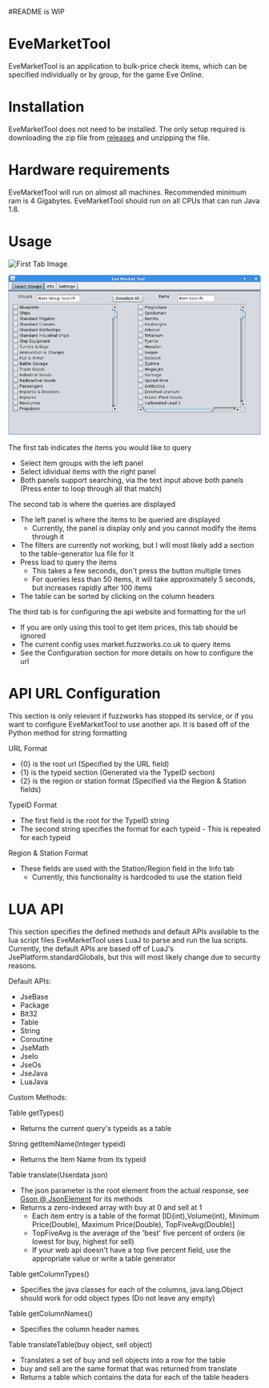 #README is WIP

# EveMarketTool

EveMarketTool is an application to bulk-price check items, which can be specified individually or by group, for the game Eve Online.

# Installation
EveMarketTool does not need to be installed. The only setup required is downloading the zip file from [releases](https://github.com/memcallen/EveMarketTool/releases) and unzipping the file.

# Hardware requirements
EveMarketTool will run on almost all machines. Recommended minimum ram is 4 Gigabytes. EveMarketTool should run on all CPUs that can run Java 1.8.

# Usage



![First Tab Image](EveMarketTool/docs/images/firsttabscreenshot.png)

![First Tab Image](https://raw.githubusercontent.com/memcallen/EveMarketTool/master/docs/images/firsttabscreenshot.png)

The first tab indicates the items you would like to query
 - Select item groups with the left panel
 - Select idividual items with the right panel
 - Both panels support searching, via the text input above both panels (Press enter to loop through all that match)

The second tab is where the queries are displayed
 - The left panel is where the items to be queried are displayed
   - Currently, the panel is display only and you cannot modify the items through it
 - The filters are currently not working, but I will most likely add a section to the table-generator lua file for it
 - Press load to query the items
   - This takes a few seconds, don't press the button multiple times
   - For queries less than 50 items, it will take approximately 5 seconds, but increases rapidly after 100 items
 - The table can be sorted by clicking on the column headers

The third tab is for configuring the api website and formatting for the url
 - If you are only using this tool to get item prices, this tab should be ignored
 - The current config uses market.fuzzworks.co.uk to query items
 - See the Configuration section for more details on how to configure the url

# API URL Configuration

This section is only relevant if fuzzworks has stopped its service, or if you want to configure EveMarketTool to use another api. It is based off of the Python method for string formatting

URL Format
 - {0} is the root url (Specified by the URL field)
 - {1} is the typeid section (Generated via the TypeID section)
 - {2} is the region or station format (Specified via the Region & Station fields)

TypeID Format
 - The first field is the root for the TypeID string
 - The second string specifies the format for each typeid - This is repeated for each typeid

Region & Station Format
 - These fields are used with the Station/Region field in the Info tab
   - Currently, this functionality is hardcoded to use the station field

# LUA API

This section specifies the defined methods and default APIs available to the lua script files
EveMarketTool uses LuaJ to parse and run the lua scripts. Currently, the default APIs are based off of LuaJ's JsePlatform.standardGlobals, but this will most likely change due to security reasons.

Default APIs:
 - JseBase
 - Package
 - Bit32
 - Table
 - String
 - Coroutine
 - JseMath 
 - JseIo
 - JseOs
 - JseJava
 - LuaJava

Custom Methods:

Table<Integer> getTypes()
 - Returns the current query's typeids as a table

String getItemName(Integer typeid)
 - Returns the Item Name from its typeid

Table translate(Userdata json)
 - The json parameter is the root element from the actual response, see [Gson @ JsonElement](https://github.com/google/gson/blob/master/gson/src/main/java/com/google/gson/JsonElement.java) for its methods
  - Returns a zero-indexed array with buy at 0 and sell at 1
    - Each item entry is a table of the format \[ID(int),Volume(int), Minimum Price(Double), Maximum Price(Double), TopFiveAvg(Double)\]
    - TopFiveAvg is the average of the 'best' five percent of orders (ie lowest for buy, highest for sell)
    - If your web api doesn't have a top five percent field, use the appropriate value or write a table generator

Table<String> getColumnTypes()
  - Specifies the java classes for each of the columns, java.lang.Object should work for odd object types (Do not leave any empty)

Table<String> getColumnNames()
  - Specifies the column header names

Table translateTable(buy object, sell object)
 - Translates a set of buy and sell objects into a row for the table
 - buy and sell are the same format that was returned from translate
 - Returns a table which contains the data for each of the table headers
